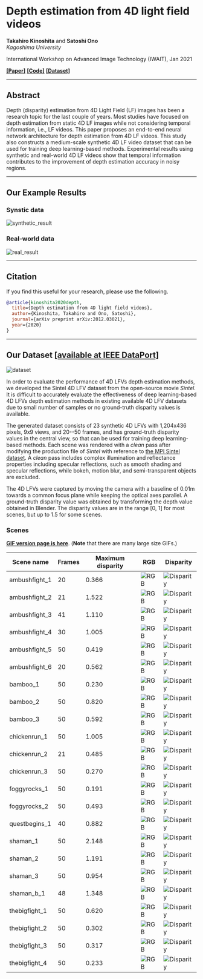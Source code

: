 # Depth estimation from 4D light field videos
**Takahiro Kinoshita** and **Satoshi Ono**  
*Kagoshima University*  

International Workshop on Advanced Image Technology (IWAIT), Jan 2021  

[**[Paper]**](https://arxiv.org/abs/2012.03021)
[**[Code]**](https://github.com/mediaeng-lfv/LFV_Disparity_Estimation)
[**[Dataset]**](https://ieee-dataport.org/open-access/sintel-4d-light-field-videos-dataset)

---

## Abstract
Depth (disparity) estimation from 4D Light Field (LF) images
has been a research topic for the last couple of years.
Most studies have focused on depth estimation from static 4D LF images
while not considering temporal information, i.e., LF videos.
This paper proposes an end-to-end neural network architecture 
for depth estimation from 4D LF videos.
This study also constructs a medium-scale synthetic 4D LF video dataset that 
can be used for training deep learning-based methods.
Experimental results using synthetic and real-world 4D LF videos 
show that temporal information contributes to the improvement of 
depth estimation accuracy in noisy regions.

---

## Our Example Results
### Synstic data
![synthetic_result](https://user-images.githubusercontent.com/37448236/107724284-df736a80-6d26-11eb-8891-563db2d6b960.gif)  
### Real-world data
![real_result](https://user-images.githubusercontent.com/37448236/107724517-5e68a300-6d27-11eb-9e32-dce1d3f08b71.gif)  

---

## Citation
If you find this useful for your research, please use the following.  
```bibtex
@article{kinoshita2020depth,
  title={Depth estimation from 4D light field videos},
  author={Kinoshita, Takahiro and Ono, Satoshi},
  journal={arXiv preprint arXiv:2012.03021},
  year={2020}
}
```

*    *    *

## Our Dataset [[available at IEEE DataPort]](https://ieee-dataport.org/open-access/sintel-4d-light-field-videos-dataset)  
![dataset](https://user-images.githubusercontent.com/37448236/107724659-bb645900-6d27-11eb-9b12-49377206892f.gif)  

In order to evaluate the performance of 4D LFVs depth estimation methods, 
we developed the Sintel 4D LFV dataset from the open-source movie *Sintel*.
It is difficult to accurately evaluate the effectiveness of 
deep learning-based 4D LFVs depth estimation methods 
in existing available 4D LFV datasets
due to small number of samples or no ground-truth disparity values is available.

The generated dataset consists of 23 synthetic 4D LFVs 
with 1,204x436 pixels, 9x9 views, and 20--50 frames, 
and has ground-truth disparity values in the central view, 
so that can be used for training deep learning-based methods.
Each scene was rendered with a *clean* pass 
after modifying the production file of *Sintel* 
with reference to [the MPI Sintel dataset](http://sintel.is.tue.mpg.de/).
A *clean* pass includes
complex illumination and reflectance properties including specular reflections,
such as smooth shading and specular reflections,
while bokeh, motion blur, and semi-transparent objects are excluded.

The 4D LFVs were captured by moving the camera
with a baseline of 0.01m
towards a common focus plane while keeping the optical axes parallel.
A ground-truth disparity value was obtained by transforming 
the depth value obtained in Blender.
The disparity values are in the range [0, 1] for most scenes, 
but up to 1.5 for some scenes.

### Scenes
[**GIF version page is here**](./gif_scenes_page). (**Note** that there are many large size GIFs.)

| Scene name    | Frames | Maximum disparity | RGB                                                | Disparity                                              |
|---------------|--------|-------------------|----------------------------------------------------|--------------------------------------------------------|
| ambushfight_1 | 20     | 0.366             | ![RGB](https://user-images.githubusercontent.com/37448236/107724787-08e0c600-6d28-11eb-8c79-baf8db9aba58.jpg) | ![Disparity](https://user-images.githubusercontent.com/37448236/107724791-0a11f300-6d28-11eb-8287-1e757060a5da.png) |
| ambushfight_2 | 21     | 1.522             | ![RGB](https://user-images.githubusercontent.com/37448236/107724886-36c60a80-6d28-11eb-8eab-76cc90948c3e.jpg) | ![Disparity](https://user-images.githubusercontent.com/37448236/107724889-375ea100-6d28-11eb-8557-608fc4cfdf94.png) |
| ambushfight_3 | 41     | 1.110             | ![RGB](https://user-images.githubusercontent.com/37448236/107725496-c28c6680-6d29-11eb-8277-9f17edf68fe3.jpg) | ![Disparity](https://user-images.githubusercontent.com/37448236/107725542-d6d06380-6d29-11eb-9406-00eaa2104f88.png) |
| ambushfight_4 | 30     | 1.005             | ![RGB](https://user-images.githubusercontent.com/37448236/107725633-01bab780-6d2a-11eb-9b1d-4d849e8b4485.jpg) | ![Disparity](https://user-images.githubusercontent.com/37448236/107725634-02ebe480-6d2a-11eb-949b-8799a3a232c7.png) |
| ambushfight_5 | 50     | 0.419             | ![RGB](https://user-images.githubusercontent.com/37448236/107755793-a35ffa00-6d66-11eb-9858-dea9988a67c8.jpg) | ![Disparity](https://user-images.githubusercontent.com/37448236/107755824-ac50cb80-6d66-11eb-8348-ac8bb464f721.png) |
| ambushfight_6 | 20     | 0.562             | ![RGB](https://user-images.githubusercontent.com/37448236/107756016-e9b55900-6d66-11eb-82fb-1f39976b55ad.jpg) | ![Disparity](https://user-images.githubusercontent.com/37448236/107756020-ea4def80-6d66-11eb-8d0c-ca321d4ef739.png) |
| bamboo_1      | 50     | 0.230             | ![RGB](https://user-images.githubusercontent.com/37448236/107756268-50d30d80-6d67-11eb-8fe7-882c50e8d260.jpg) | ![Disparity](https://user-images.githubusercontent.com/37448236/107756279-53cdfe00-6d67-11eb-8f92-48191c6b50c8.png) |
| bamboo_2      | 50     | 0.820             | ![RGB](https://user-images.githubusercontent.com/37448236/107756562-ba531c00-6d67-11eb-9217-1a43a6023bf2.jpg) | ![Disparity](https://user-images.githubusercontent.com/37448236/107756568-bd4e0c80-6d67-11eb-97de-f5297f9526a7.png) |
| bamboo_3      | 50     | 0.592             | ![RGB](https://user-images.githubusercontent.com/37448236/107757234-a0fe9f80-6d68-11eb-9cd3-f3e0612b499e.jpg) | ![Disparity](https://user-images.githubusercontent.com/37448236/107757229-9fcd7280-6d68-11eb-9be4-f60afd3d1b30.png) |
| chickenrun_1  | 50     | 1.005             | ![RGB](https://user-images.githubusercontent.com/37448236/107757491-f89d0b00-6d68-11eb-8b49-01be19449352.jpg) | ![Disparity](https://user-images.githubusercontent.com/37448236/107757499-fcc92880-6d68-11eb-8da0-67aca07f427d.png) |
| chickenrun_2  | 21     | 0.485             | ![RGB](https://user-images.githubusercontent.com/37448236/107757617-22563200-6d69-11eb-9275-dc37e2a52fe5.jpg) | ![Disparity](https://user-images.githubusercontent.com/37448236/107757619-23875f00-6d69-11eb-84aa-79d96720d798.png) |
| chickenrun_3  | 50     | 0.270             | ![RGB](https://user-images.githubusercontent.com/37448236/107757869-76611680-6d69-11eb-91b3-36b5521d5074.jpg) | ![Disparity](https://user-images.githubusercontent.com/37448236/107757881-78c37080-6d69-11eb-98d6-30537d3343dd.png) |
| foggyrocks_1  | 50     | 0.191             | ![RGB](https://user-images.githubusercontent.com/37448236/107758112-c5a74700-6d69-11eb-96ec-1c6d0f444355.jpg) | ![Disparity](https://user-images.githubusercontent.com/37448236/107758109-c50eb080-6d69-11eb-910e-33583a76b1a5.png) |
| foggyrocks_2  | 50     | 0.493             | ![RGB](https://user-images.githubusercontent.com/37448236/107758313-0b640f80-6d6a-11eb-9d3f-97231cd492a0.jpg) | ![Disparity](https://user-images.githubusercontent.com/37448236/107758311-0acb7900-6d6a-11eb-8764-490607079b82.png) |
| questbegins_1 | 40     | 0.882             | ![RGB](https://user-images.githubusercontent.com/37448236/107758475-45351600-6d6a-11eb-9d7a-d06f2f872f54.jpg) | ![Disparity](https://user-images.githubusercontent.com/37448236/107758474-449c7f80-6d6a-11eb-98db-df03423a17af.png) |
| shaman_1      | 50     | 2.148             | ![RGB](https://user-images.githubusercontent.com/37448236/107758665-8fb69280-6d6a-11eb-9e15-4a10d0b761c4.jpg) | ![Disparity](https://user-images.githubusercontent.com/37448236/107758673-92b18300-6d6a-11eb-80f1-54297764bd29.png) |
| shaman_2      | 50     | 1.191             | ![RGB](https://user-images.githubusercontent.com/37448236/107759072-22efc800-6d6b-11eb-8eba-39915c3613d7.jpg) | ![Disparity](https://user-images.githubusercontent.com/37448236/107759070-22573180-6d6b-11eb-96f9-f22c60de6a85.png) |
| shaman_3      | 50     | 0.954             | ![RGB](https://user-images.githubusercontent.com/37448236/107759227-56caed80-6d6b-11eb-976b-84fbb6171243.jpg) | ![Disparity](https://user-images.githubusercontent.com/37448236/107759233-592d4780-6d6b-11eb-95b0-43f69012a037.png) |
| shaman_b_1    | 48     | 1.348             | ![RGB](https://user-images.githubusercontent.com/37448236/107759377-9265b780-6d6b-11eb-9ea1-b30eef000397.jpg) | ![Disparity](https://user-images.githubusercontent.com/37448236/107759385-94c81180-6d6b-11eb-80b1-5c66c043aa78.png) |
| thebigfight_1 | 50     | 0.620             | ![RGB](https://user-images.githubusercontent.com/37448236/107759548-d1940880-6d6b-11eb-9812-37bb2199462c.jpg) | ![Disparity](https://user-images.githubusercontent.com/37448236/107759558-d3f66280-6d6b-11eb-9477-47bd682147ed.png) |
| thebigfight_2 | 50     | 0.302             | ![RGB](https://user-images.githubusercontent.com/37448236/107759704-0738f180-6d6c-11eb-9acb-e66f124b540e.jpg) | ![Disparity](https://user-images.githubusercontent.com/37448236/107759723-0a33e200-6d6c-11eb-8e33-462c31aab5d4.png) |
| thebigfight_3 | 50     | 0.317             | ![RGB](https://user-images.githubusercontent.com/37448236/107759855-3cddda80-6d6c-11eb-90c0-c1e08d9ac480.jpg) | ![Disparity](https://user-images.githubusercontent.com/37448236/107759865-3fd8cb00-6d6c-11eb-824e-46272c649dcf.png) |
| thebigfight_4 | 50     | 0.233             | ![RGB](https://user-images.githubusercontent.com/37448236/107759995-70b90000-6d6c-11eb-8ba1-682955bdf620.jpg) | ![Disparity](https://user-images.githubusercontent.com/37448236/107760005-731b5a00-6d6c-11eb-98e2-d152730a9948.png) |
